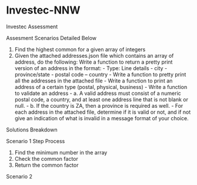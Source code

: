 # Investec-NNW
Investec Assessment

Assesment Scenarios Detailed Below
1. Find the highest common for a given array of integers
2. Given the attached addresses.json file which contains an array of address, do the following:
   Write a function to return a pretty print version of an address in the format: 
         - Type: Line details - city - province/state - postal code – country
         - Write a function to pretty print all the addresses in the attached file
         - Write a function to print an address of a certain type (postal, physical, business)
         - Write a function to validate an address
         - a. A valid address must consist of a numeric postal code, a country, and at least one address line that is not blank or null.
         - b. If the country is ZA, then a province is required as well.
         - For each address in the attached file, determine if it is valid or not, and if not give an indication of what is invalid in a message format of your choice.

Solutions Breakdown

Scenario 1
Step Process
1. Find the minimum number in the array
2. Check the common factor
3. Return the common factor

Scenario 2